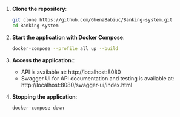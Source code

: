 1. **Clone the repository**:
   ```bash
   git clone https://github.com/GhenaBabiuc/Banking-system.git
   cd Banking-system

2. **Start the application with Docker Compose**:
   ```bash
   docker-compose --profile all up --build

3. **Access the application:**:
    - API is available at: http://localhost:8080
    - Swagger UI for API documentation and testing is available at: http://localhost:8080/swagger-ui/index.html

4. **Stopping the application**:
   ```bash
   docker-compose down
